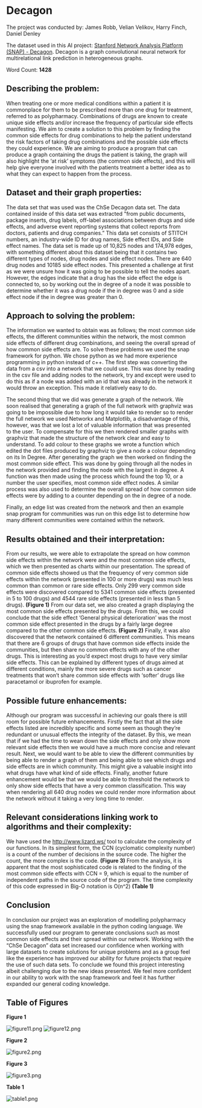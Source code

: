 # Decagon

The project was conducted by: James Robb, Velian Velikov, Harry Finch, Daniel Denley

The dataset used in this AI project: [Stanford Network Analysis Platform (SNAP) - Decagon](http://snap.stanford.edu/decagon/). Decagon is a graph convolutional neural network for multirelational link prediction in heterogeneous graphs.

Word Count: **1428**

## Describing the problem:
When treating one or more medical conditions within a patient it is commonplace for them to be prescribed more than one drug for treatment, referred to as polypharmacy. Combinations of drugs are known to create unique side effects and/or increase the frequency of particular side effects manifesting. We aim to create a solution to this problem by finding the common side effects for drug combinations to help the patient understand the risk factors of taking drug combinations and the possible side effects they could experience. We are aiming to produce a program that can produce a graph containing the drugs the patient is taking, the graph will also highlight the ‘at risk’ symptoms (the common side effects), and this will help give everyone involved with the patients treatment a better idea as to what they can expect to happen from the process.
## Dataset and their graph properties:
The data set that was used was the ChSe Decagon data set. The data contained inside of this data set was extracted "from public documents, package inserts, drug labels, off-label associations between drugs and side effects, and adverse event reporting systems that collect reports from doctors, patients and drug companies.”
This data set consists of STITCH numbers, an industry-wide ID for drug names, Side effect IDs, and Side effect names.
The data set is made up of 10,825 nodes and 174,978 edges, with something different about this dataset being that it contains two different types of nodes, drug nodes and side effect nodes. There are 640 drug nodes and 10185 side effect nodes. This presented a challenge at first as we were unsure how it was going to be possible to tell the nodes apart. However, the edges indicate that a drug has the side effect the edge is connected to, so by working out the in degree of a node it was possible to determine whether it was a drug node if the in degree was 0 and a side effect node if the in degree was greater than 0.
## Approach to solving the problem:
The information we wanted to obtain was as follows; the most common side effects, the different communities within the network, the most common side effects of different drug combinations, and seeing the overall spread of how common side effects are. To solve these problems we used the snap framework for python. We chose python as we had more experience programming in python instead of c++. The first step was converting the data from a csv into a network that we could use. This was done by reading in the csv file and adding nodes to the network, try and except were used to do this as if a node was added with an id that was already in the network it would throw an exception. This made it relatively easy to do. 

The second thing that we did was generate a graph of the network. We soon realised that generating a graph of the full network with graphviz was going to be impossible due to how long it would take to render so to render the full network we used Networkx and Matplotlib, a disadvantage of this, however, was that we lost a lot of valuable information that was presented to the user. To compensate for this we then rendered smaller graphs with graphviz that made the structure of the network clear and easy to understand. To add colour to these graphs we wrote a function which edited the dot files produced by graphviz to give a node a colour depending on its In Degree.
After generating the graph we then worked on finding the most common side effect. This was done by going through all the nodes in the network provided and finding the node with the largest in degree. A function was then made using the process which found the top 10, or a number the user specifies, most common side effect nodes. A similar process was also used to determine the overall spread of how common side effects were by adding to a counter depending on the in degree of a node.

Finally, an edge list was created from the network and then an example snap program for communities was run on this edge list to determine how many different communities were contained within the network. 
## Results obtained and their interpretation:
From our results, we were able to extrapolate the spread on how common side effects within the network were and the most common side effects, which we then presented as charts within our presentation.
The spread of common side effects showed us that the frequency of very common side effects within the network (presented in 100 or more drugs) was much less common than common or rare side effects. Only 299 very common side effects were discovered compared to 5341 common side effects (presented in 5 to 100 drugs) and 4544 rare side effects (presented in less than 5 drugs). **(Figure 1)**
From our data set, we also created a graph displaying the most common side effects presented by the drugs. From this, we could conclude that the side effect ‘General physical deterioration’ was the most common side effect presented in the drugs by a fairly large degree compared to the other common side effects. **(Figure 2)**
Finally, it was also discovered that the network contained 6 different communities. This means that there are 6 groups of drugs that have common side effects inside the communities, but then share no common effects with any of the other drugs. This is interesting as you’d expect most drugs to have very similar side effects. This can be explained by different types of drugs aimed at different conditions, mainly the more severe drugs such as cancer treatments that won’t share common side effects with ‘softer’ drugs like paracetamol or ibuprofen for example.
## Possible future enhancements:
Although our program was successful in achieving our goals there is still room for possible future enhancements. Firstly the fact that all the side effects listed are incredibly specific and some seem as though they’re redundant or unusual effects the integrity of the dataset. By this, we mean that if we had the time to wean down the side effects and only show more relevant side effects then we would have a much more concise and relevant result.
Next, we would want to be able to view the different communities by being able to render a graph of them and being able to see which drugs and side effects are in which community. This might give a valuable insight into what drugs have what kind of side effects.
Finally, another future enhancement would be that we would be able to threshold the network to only show side effects that have a very common classification. This way when rendering all 640 drug nodes we could render more information about the network without it taking a very long time to render.
## Relevant considerations linking work to algorithms and their complexity:
We have used the http://www.lizard.ws/ tool to calculate the complexity of our functions. In its simplest form, the CCN (cyclomatic complexity number) is a count of the number of decisions in the source code. The higher the count, the more complex is the code. **(Figure 3)**
From the analysis, it is apparent that the most sophisticated code is related to the finding of the most common side effects with CCN = 9, which is equal to the number of independent paths in the source code of the program. The time complexity of this code expressed in Big-O notation is O(n^2) **(Table 1)**
## Conclusion
In conclusion our project was an exploration of modelling polypharmacy using the snap framework available in the python coding language. We successfully used our program to generate conclusions such as most common side effects and their spread within our network.
Working with the “ChSe Decagon” data set increased our confidence when working with large datasets to create solutions for unique problems and as a group feel like the experience has improved our ability for future projects that require the use of such data sets. 
To conclude we found this project interesting albeit challenging due to the new ideas presented. We feel more confident in our ability to work with the snap framework and feel it has further expanded our general coding knowledge.
## Table of Figures

**Figure 1**

![figure11.png](images/figure11.png)
![figure12.png](images/figure12.png)

**Figure 2**

![figure2.png](images/figure2.png)

**Figure 3**

![figure3.png](images/figure3.png)

**Table 1**

![table1.png](images/table1.png)